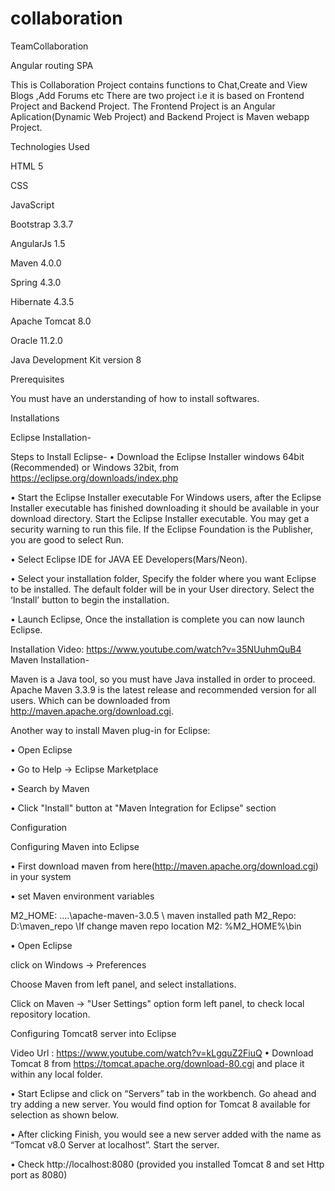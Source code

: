 # collaboration
TeamCollaboration

Angular routing SPA

This is Collaboration Project contains functions to Chat,Create and View Blogs ,Add Forums etc There are two project i.e it is based on Frontend Project and Backend Project. The Frontend Project is an Angular Aplication(Dynamic Web Project) and Backend Project is Maven webapp Project.

Technologies Used

HTML 5

CSS

JavaScript

Bootstrap 3.3.7

AngularJs 1.5

Maven 4.0.0

Spring 4.3.0

Hibernate 4.3.5

Apache Tomcat 8.0

Oracle 11.2.0

Java Development Kit version 8

Prerequisites

You must have an understanding of how to install softwares.

Installations

Eclipse Installation-

Steps to Install Eclipse-
• Download the Eclipse Installer windows 64bit (Recommended) or Windows 32bit, from https://eclipse.org/downloads/index.php

• Start the Eclipse Installer executable For Windows users, after the Eclipse Installer executable has finished downloading it should be available in your download directory. Start the Eclipse Installer executable. You may get a security warning to run this file. If the Eclipse Foundation is the Publisher, you are good to select Run.

• Select Eclipse IDE for JAVA EE Developers(Mars/Neon).

• Select your installation folder, Specify the folder where you want Eclipse to be installed. The default folder will be in your User directory. Select the ‘Install’ button to begin the installation.

• Launch Eclipse, Once the installation is complete you can now launch Eclipse.

Installation Video: https://www.youtube.com/watch?v=35NUuhmQuB4
Maven Installation-

Maven is a Java tool, so you must have Java installed in order to proceed. Apache Maven 3.3.9 is the latest release and recommended version for all users. Which can be downloaded from http://maven.apache.org/download.cgi.

Another way to install Maven plug-in for Eclipse:

• Open Eclipse

• Go to Help -> Eclipse Marketplace

• Search by Maven

• Click "Install" button at "Maven Integration for Eclipse" section

Configuration

Configuring Maven into Eclipse

• First download maven from here(http://maven.apache.org/download.cgi) in your system

• set Maven environment variables

M2_HOME: ....\apache-maven-3.0.5 \ maven installed path M2_Repo: D:\maven_repo \If change maven repo location M2: %M2_HOME%\bin

• Open Eclipse

click on Windows -> Preferences

Choose Maven from left panel, and select installations.

Click on Maven -> "User Settings" option form left panel, to check local repository location.

Configuring Tomcat8 server into Eclipse

Video Url : https://www.youtube.com/watch?v=kLgquZ2FiuQ
• Download Tomcat 8 from https://tomcat.apache.org/download-80.cgi and place it within any local folder.

• Start Eclipse and click on “Servers” tab in the workbench. Go ahead and try adding a new server. You would find option for Tomcat 8 available for selection as shown below.

• After clicking Finish, you would see a new server added with the name as “Tomcat v8.0 Server at localhost”. Start the server.

• Check http://localhost:8080 (provided you installed Tomcat 8 and set Http port as 8080)
